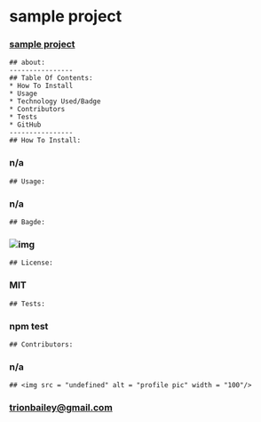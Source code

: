 

# sample project
### [sample project](samples)
    ## about: 
    ----------------
    ## Table Of Contents:
    * How To Install
    * Usage
    * Technology Used/Badge
    * Contributors
    * Tests
    * GitHub
    ----------------
    ## How To Install: 
   ### n/a
    ## Usage:
   ### n/a
    ## Bagde: 
   ### ![img](https://img.shields.io/badge/undefined-readme-red)
    ## License:  
   ### MIT
    ## Tests:
   ### npm test
    ## Contributors:
   ### n/a
    ## <img src = "undefined" alt = "profile pic" width = "100"/>
   ### trionbailey@gmail.com
